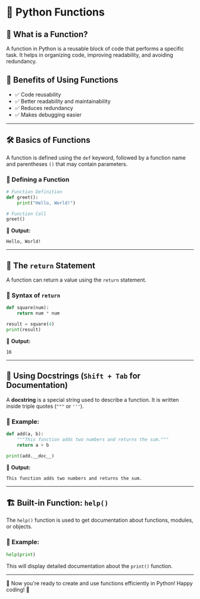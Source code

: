 # 🐍 Python Functions

## 📌 What is a Function?
A function in Python is a reusable block of code that performs a specific task. It helps in organizing code, improving readability, and avoiding redundancy.

## 🎯 Benefits of Using Functions
- ✅ Code reusability
- ✅ Better readability and maintainability
- ✅ Reduces redundancy
- ✅ Makes debugging easier

---

## 🛠️ Basics of Functions
A function is defined using the `def` keyword, followed by a function name and parentheses `()` that may contain parameters.

### 🔹 Defining a Function
```python
# Function Definition
def greet():
    print("Hello, World!")

# Function Call
greet()
```
📝 **Output:**
```
Hello, World!
```

---

## 🔄 The `return` Statement
A function can return a value using the `return` statement.

### 🔹 Syntax of `return`
```python
def square(num):
    return num * num

result = square(4)
print(result)
```
📝 **Output:**
```
16
```

---

## 📜 Using Docstrings (`Shift + Tab` for Documentation)
A **docstring** is a special string used to describe a function. It is written inside triple quotes (`"""` or `'''`).

### 🔹 Example:
```python
def add(a, b):
    """This function adds two numbers and returns the sum."""
    return a + b

print(add.__doc__)
```
📝 **Output:**
```
This function adds two numbers and returns the sum.
```

---

## 🏗️ Built-in Function: `help()`
The `help()` function is used to get documentation about functions, modules, or objects.

### 🔹 Example:
```python
help(print)
```
This will display detailed documentation about the `print()` function.

---

🚀 Now you're ready to create and use functions efficiently in Python! Happy coding! 🎉
